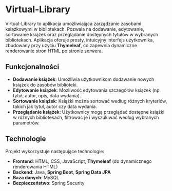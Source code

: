 # Virtual-Library

Virtual-Library to aplikacja umożliwiająca zarządzanie zasobami książkowymi w bibliotekach. Pozwala na dodawanie, edytowanie, sortowanie książek oraz przeglądanie dostępnych tytułów w wybranych bibliotekach. Aplikacja oferuje prosty, intuicyjny interfejs użytkownika, zbudowany przy użyciu **Thymeleaf**, co zapewnia dynamiczne renderowanie stron HTML po stronie serwera.

## Funkcjonalności

- **Dodawanie książek**: Umożliwia użytkownikom dodawanie nowych książek do zasobów biblioteki.
- **Edytowanie książek**: Możliwość edytowania szczegółów książek (np. tytuł, autor, opis, data wydania).
- **Sortowanie książek**: Książki można sortować według różnych kryteriów, takich jak tytuł, autor czy data wydania.
- **Przeglądanie książek**: Użytkownicy mogą przeglądać dostępne książki w różnych bibliotekach, filtrować je i wyszukiwać według wybranych parametrów.

## Technologie

Projekt wykorzystuje następujące technologie:

- **Frontend**: HTML, CSS, JavaScript, **Thymeleaf** (do dynamicznego renderowania HTML)
- **Backend**: Java, **Spring Boot**, **Spring Data JPA**
- **Baza danych**: MySQL
- **Bezpieczeństwo**: Spring Security
